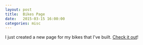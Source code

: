 ```yaml
---
layout: post
title:  Bikes Page
date:   2015-03-15 16:00:00
categories: misc
---
```


I just created a new page for my bikes that I've built. [Check it out](bikes)!